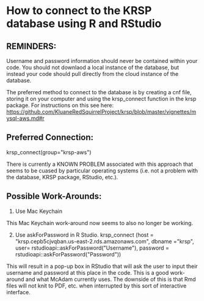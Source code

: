 # How to connect to the KRSP database using R and RStudio

## REMINDERS:
Username and password information should never be contained within your code.
You should not downlaod a local instance of the database, but instead your code should pull directly from the cloud instance of the database.


The preferred method to connect to the database is by creating a cnf file, storing it on your computer and using the krsp_connect function in the krsp package.
For instructions on this see here: https://github.com/KluaneRedSquirrelProject/krsp/blob/master/vignettes/mysql-aws.md#r

## Preferred Connection:
krsp_connect(group="krsp-aws")

There is currently a KNOWN PROBLEM associated with this approach that seems to be cuased by particular operating systems (i.e. not a problem with the database, KRSP package, RStudio, etc.).

## Possible Work-Arounds:
1. Use Mac Keychain

This Mac Keychain work-around now seems to also no longer be working.

2.  Use askForPassword in R Studio.
krsp_connect (host = "krsp.cepb5cjvqban.us-east-2.rds.amazonaws.com",
                     dbname ="krsp",
                     user= rstudioapi::askForPassword("Username"),
                     password = rstudioapi::askForPassword("Password"))
         
This will result in a pop-up box in RStudio that will ask the user to input their username and password at this place in the code.  This is a good work-around and what McAdam currently uses.  The downside of this is that Rmd files will not knit to PDF, etc. when interrupted by this sort of interactive interface.


